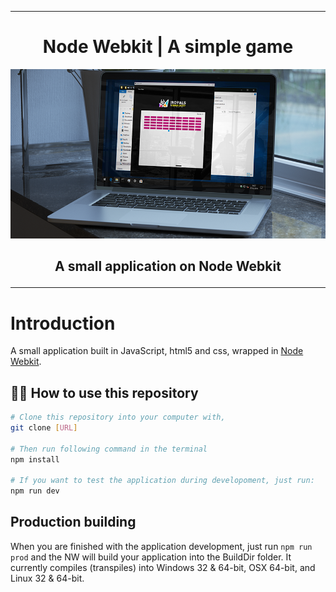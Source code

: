<hr />
<h1 align="center">
  Node Webkit | A simple game
</h1>
<p align="center">
<img src="assets\screenshot.png"/>

</p>

<h2 align="center">

A small application on Node Webkit

</h2>
<hr />

# Introduction

A small application built in JavaScript, html5 and css, wrapped in [Node Webkit](https://nwjs.io).

## 👩‍🏫 How to use this repository

```bash
# Clone this repository into your computer with,
git clone [URL]

# Then run following command in the terminal
npm install

# If you want to test the application during developoment, just run:
npm run dev
```

## Production building

When you are finished with the application development, just run `npm run prod` and the NW will build your application into the BuildDir folder. It currently compiles (transpiles) into Windows 32 & 64-bit, OSX 64-bit, and Linux 32 & 64-bit.
